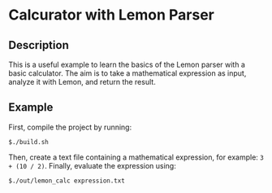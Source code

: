 # Calcurator with Lemon Parser

## Description
This is a useful example to learn the basics of the Lemon parser with a basic calculator.
The aim is to take a mathematical expression as input, analyze it with Lemon, and return the result.

## Example
First, compile the project by running: 
```
$./build.sh
```

Then, create a text file containing a mathematical expression, for example: `3 + (10 / 2)`.
Finally, evaluate the expression using: 
```
$./out/lemon_calc expression.txt
```
